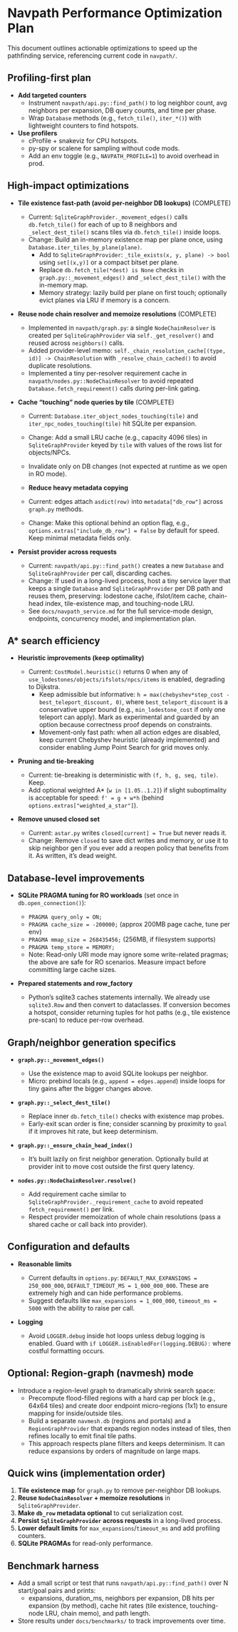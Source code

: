 # Navpath Performance Optimization Plan

This document outlines actionable optimizations to speed up the pathfinding service, referencing current code in `navpath/`.

## Profiling-first plan

- **Add targeted counters**
  - Instrument `navpath/api.py::find_path()` to log neighbor count, avg neighbors per expansion, DB query counts, and time per phase.
  - Wrap `Database` methods (e.g., `fetch_tile()`, `iter_*()`) with lightweight counters to find hotspots.
- **Use profilers**
  - cProfile + snakeviz for CPU hotspots.
  - py-spy or scalene for sampling without code mods.
  - Add an env toggle (e.g., `NAVPATH_PROFILE=1`) to avoid overhead in prod.

## High-impact optimizations

- **Tile existence fast-path (avoid per-neighbor DB lookups)** (COMPLETE)
  - Current: `SqliteGraphProvider._movement_edges()` calls `db.fetch_tile()` for each of up to 8 neighbors and `_select_dest_tile()` scans tiles via `db.fetch_tile()` inside loops.
  - Change: Build an in-memory existence map per plane once, using `Database.iter_tiles_by_plane(plane)`.
    - Add to `SqliteGraphProvider`: `_tile_exists(x, y, plane) -> bool` using `set[(x,y)]` or a compact bitset per plane.
    - Replace `db.fetch_tile(*dest) is None` checks in `graph.py::_movement_edges()` and `_select_dest_tile()` with the in-memory map.
    - Memory strategy: lazily build per plane on first touch; optionally evict planes via LRU if memory is a concern.

- **Reuse node chain resolver and memoize resolutions** (COMPLETE)
  - Implemented in `navpath/graph.py`: a single `NodeChainResolver` is created per `SqliteGraphProvider` via `self._get_resolver()` and reused across `neighbors()` calls.
  - Added provider-level memo: `self._chain_resolution_cache[(type, id)] -> ChainResolution` with `_resolve_chain_cached()` to avoid duplicate resolutions.
  - Implemented a tiny per-resolver requirement cache in `navpath/nodes.py::NodeChainResolver` to avoid repeated `Database.fetch_requirement()` calls during per-link gating.
- **Cache “touching” node queries by tile** (COMPLETE)
  - Current: `Database.iter_object_nodes_touching(tile)` and `iter_npc_nodes_touching(tile)` hit SQLite per expansion.
  - Change: Add a small LRU cache (e.g., capacity 4096 tiles) in `SqliteGraphProvider` keyed by `tile` with values of the rows list for objects/NPCs.
  - Invalidate only on DB changes (not expected at runtime as we open in RO mode).

  - **Reduce heavy metadata copying**
  - Current: edges attach `asdict(row)` into `metadata["db_row"]` across `graph.py` methods.
  - Change: Make this optional behind an option flag, e.g., `options.extras["include_db_row"] = False` by default for speed. Keep minimal metadata fields only.

- **Persist provider across requests**
  - Current: `navpath/api.py::find_path()` creates a new `Database` and `SqliteGraphProvider` per call, discarding caches.
  - Change: If used in a long-lived process, host a tiny service layer that keeps a single `Database` and `SqliteGraphProvider` per DB path and reuses them, preserving: lodestone cache, ifslot/item cache, chain-head index, tile-existence map, and touching-node LRU.
  - See `docs/navpath_service.md` for the full service-mode design, endpoints, concurrency model, and implementation plan.

## A* search efficiency

- **Heuristic improvements (keep optimality)**
  - Current: `CostModel.heuristic()` returns 0 when any of `use_lodestones/objects/ifslots/npcs/items` is enabled, degrading to Dijkstra.
    - Keep admissible but informative: `h = max(chebyshev*step_cost - best_teleport_discount, 0)`, where `best_teleport_discount` is a conservative upper bound (e.g., `min_lodestone_cost` if only one teleport can apply). Mark as experimental and guarded by an option because correctness proof depends on constraints.
    - Movement-only fast path: when all action edges are disabled, keep current Chebyshev heuristic (already implemented) and consider enabling Jump Point Search for grid moves only.

- **Pruning and tie-breaking**
  - Current: tie-breaking is deterministic with `(f, h, g, seq, tile)`. Keep.
  - Add optional weighted A* (`w in [1.05..1.2]`) if slight suboptimality is acceptable for speed: `f' = g + w*h` (behind `options.extras["weighted_a_star"]`).

- **Remove unused closed set**
  - Current: `astar.py` writes `closed[current] = True` but never reads it.
  - Change: Remove `closed` to save dict writes and memory, or use it to skip neighbor gen if you ever add a reopen policy that benefits from it. As written, it’s dead weight.

## Database-level improvements

- **SQLite PRAGMA tuning for RO workloads** (set once in `db.open_connection()`):
  - `PRAGMA query_only = ON;`
  - `PRAGMA cache_size = -200000;` (approx 200MB page cache, tune per env)
  - `PRAGMA mmap_size = 268435456;` (256MB, if filesystem supports)
  - `PRAGMA temp_store = MEMORY;`
  - Note: Read-only URI mode may ignore some write-related pragmas; the above are safe for RO scenarios. Measure impact before committing large cache sizes.

- **Prepared statements and row_factory**
  - Python’s sqlite3 caches statements internally. We already use `sqlite3.Row` and then convert to dataclasses. If conversion becomes a hotspot, consider returning tuples for hot paths (e.g., tile existence pre-scan) to reduce per-row overhead.

## Graph/neighbor generation specifics

- **`graph.py::_movement_edges()`**
  - Use the existence map to avoid SQLite lookups per neighbor.
  - Micro: prebind locals (e.g., `append = edges.append`) inside loops for tiny gains after the bigger changes above.

- **`graph.py::_select_dest_tile()`**
  - Replace inner `db.fetch_tile()` checks with existence map probes.
  - Early-exit scan order is fine; consider scanning by proximity to `goal` if it improves hit rate, but keep determinism.

- **`graph.py::_ensure_chain_head_index()`**
  - It’s built lazily on first neighbor generation. Optionally build at provider init to move cost outside the first query latency.

- **`nodes.py::NodeChainResolver.resolve()`**
  - Add requirement cache similar to `SqliteGraphProvider._requirement_cache` to avoid repeated `fetch_requirement()` per link.
  - Respect provider memoization of whole chain resolutions (pass a shared cache or call back into provider).

## Configuration and defaults

- **Reasonable limits**
  - Current defaults in `options.py`: `DEFAULT_MAX_EXPANSIONS = 250_000_000`, `DEFAULT_TIMEOUT_MS = 1_000_000_000`. These are extremely high and can hide performance problems.
  - Suggest defaults like `max_expansions = 1_000_000`, `timeout_ms = 5000` with the ability to raise per call.

- **Logging**
  - Avoid `LOGGER.debug` inside hot loops unless debug logging is enabled. Guard with `if LOGGER.isEnabledFor(logging.DEBUG):` where costful formatting occurs.

## Optional: Region-graph (navmesh) mode

- Introduce a region-level graph to dramatically shrink search space:
  - Precompute flood-filled regions with a hard cap per block (e.g., 64x64 tiles) and create door endpoint micro-regions (1x1) to ensure mapping for inside/outside tiles.
  - Build a separate `navmesh.db` (regions and portals) and a `RegionGraphProvider` that expands region nodes instead of tiles, then refines locally to emit final tile paths.
  - This approach respects plane filters and keeps determinism. It can reduce expansions by orders of magnitude on large maps.

## Quick wins (implementation order)

1. **Tile existence map** for `graph.py` to remove per-neighbor DB lookups.
2. **Reuse `NodeChainResolver` + memoize resolutions** in `SqliteGraphProvider`.
3. **Make `db_row` metadata optional** to cut serialization cost.
4. **Persist `SqliteGraphProvider` across requests** in a long-lived process.
5. **Lower default limits** for `max_expansions`/`timeout_ms` and add profiling counters.
6. **SQLite PRAGMAs** for read-only performance.

## Benchmark harness

- Add a small script or test that runs `navpath/api.py::find_path()` over N start/goal pairs and prints:
  - expansions, duration_ms, neighbors per expansion, DB hits per expansion (by method), cache hit rates (tile existence, touching-node LRU, chain memo), and path length.
- Store results under `docs/benchmarks/` to track improvements over time.
